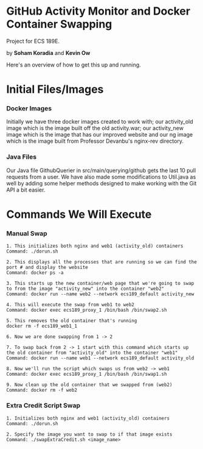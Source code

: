 # GitHub Activity Monitor and Docker Container Swapping
Project for ECS 189E.

by __Soham Koradia__ and __Kevin Ow__

Here's an overview of how to get this up and running.

# Initial Files/Images
### Docker Images
Initially we have three docker images created to work with; our activity_old image which is the image built off the old activity.war;
our activity_new image which is the image that has our improved website and our ng image which is the image built from Professor Devanbu's nginx-rev directory.

### Java Files
Our Java file GithubQuerier in src/main/querying/github gets the last 10 pull requests from a user.
We have also made some modifications to Util.java as well by adding some helper methods designed to make working with the Git API a bit easier.

# Commands We Will Execute

### Manual Swap
    1. This initializes both nginx and web1 (activity_old) containers  
    Command: ./dorun.sh

    2. This displays all the processes that are running so we can find the port # and display the website
    Command: docker ps -a
    
    3. This starts up the new container/web page that we're going to swap to from the image "activity_new" into the container "web2"
    Command: docker run --name web2 --network ecs189_default activity_new

    4. This will execute the swap from web1 to web2
    Command: docker exec ecs189_proxy_1 /bin/bash /bin/swap2.sh

    5. This removes the old container that's running
    docker rm -f ecs189_web1_1
    
    6. Now we are done swapping from 1 -> 2
    
    7. To swap back from 2 -> 1 start with this command which starts up the old container from "activity_old" into the container "web1"
    Command: docker run --name web1 --network ecs189_default activity_old
    
    8. Now we'll run the script which swaps us from web2 -> web1
    Command: docker exec ecs189_proxy_1 /bin/bash /bin/swap1.sh
    
    9. Now clean up the old container that we swapped from (web2)
    Command: docker rm -f web2

### Extra Credit Script Swap

    1. Initializes both nginx and web1 (activity_old) containers
    Command: ./dorun.sh
    
    2. Specify the image you want to swap to if that image exists
    Command: ./swapExtraCredit.sh <image_name>
